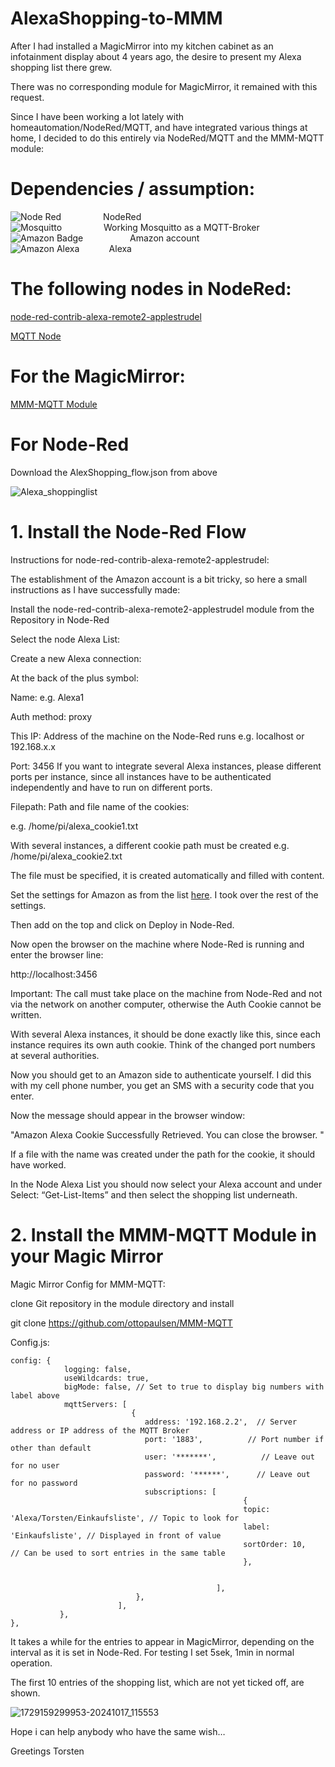 # AlexaShopping-to-MMM

After I had installed a MagicMirror into my kitchen cabinet as an infotainment display about 4 years ago, the desire to present my Alexa shopping list there grew.

There was no corresponding module for MagicMirror, it remained with this request.

Since I have been working a lot lately with homeautomation/NodeRed/MQTT, and have integrated various things at home, I decided to do this entirely via NodeRed/MQTT and the MMM-MQTT module:

# Dependencies / assumption:

![Node Red](https://img.shields.io/badge/Node--Red-8F0000?style=flat&logo=nodered&logoColor=white)&nbsp;&nbsp;&nbsp;&nbsp;&nbsp;&nbsp;&nbsp;&nbsp;&nbsp;&nbsp;&nbsp;&nbsp;&nbsp;&nbsp;&nbsp;&nbsp;&nbsp;NodeRed<br>
![Mosquitto](https://img.shields.io/badge/mosquitto-%233C5280.svg?style=flat&logo=eclipsemosquitto&logoColor=white)&nbsp;&nbsp;&nbsp;&nbsp;&nbsp;&nbsp;&nbsp;&nbsp;&nbsp;&nbsp;&nbsp;&nbsp;&nbsp;&nbsp;&nbsp;&nbsp;&nbsp;Working Mosquitto as a MQTT-Broker<br>
![Amazon Badge](https://img.shields.io/badge/Amazon-F90?logo=amazon&logoColor=fff&style=flat) &nbsp;&nbsp;&nbsp;&nbsp;&nbsp;&nbsp;&nbsp;&nbsp;&nbsp;&nbsp;&nbsp;&nbsp;&nbsp;&nbsp;&nbsp;&nbsp;&nbsp;&nbsp;Amazon account<br>
![Amazon Alexa](https://img.shields.io/badge/amazon%20alexa-52b5f7?style=flat&logo=amazon%20alexa&logoColor=white) &nbsp;&nbsp;&nbsp;&nbsp;&nbsp;&nbsp;&nbsp;&nbsp;&nbsp;&nbsp;&nbsp;Alexa<br>

# The following nodes in NodeRed:

[node-red-contrib-alexa-remote2-applestrudel](https://flows.nodered.org/node/node-red-contrib-alexa-remote2-applestrudel)<br>

[MQTT Node](https://cookbook.nodered.org/mqtt/connect-to-broker)

# For the MagicMirror:

[MMM-MQTT Module](https://github.com/ottopaulsen/MMM-MQTT)<br>


# For Node-Red 

Download the AlexShopping_flow.json from above

![Alexa_shoppinglist](https://github.com/user-attachments/assets/f957acfa-3ea5-4234-abe9-861f677411df)



# 1. Install the Node-Red Flow


Instructions for node-red-contrib-alexa-remote2-applestrudel:

The establishment of the Amazon account is a bit tricky, so here a small instructions as I have successfully made:

Install the node-red-contrib-alexa-remote2-applestrudel module from the Repository in Node-Red

Select the node Alexa List:

Create a new Alexa connection:

At the back of the plus symbol:

Name: e.g. Alexa1

Auth method: proxy

This IP: Address of the machine on the Node-Red runs e.g. localhost or 192.168.x.x

Port: 3456
If you want to integrate several Alexa instances, please different ports per instance, 
since all instances have to be authenticated independently and have to run on different ports.

Filepath: Path and file name of the cookies:

e.g. /home/pi/alexa_cookie1.txt

With several instances, a different cookie path must be created
e.g. /home/pi/alexa_cookie2.txt

The file must be specified, it is created automatically and filled with content.

Set the settings for Amazon as from the list [here](https://flows.nodered.org/node/node-red-contrib-alexa-remote2-applestrudel). I took over the rest of the settings.

Then add on the top and click on Deploy in Node-Red.

Now open the browser on the machine where Node-Red is running and enter the browser line:

http://localhost:3456

Important: The call must take place on the machine from Node-Red and not via the network on another computer, otherwise the Auth Cookie cannot be written.

With several Alexa instances, it should be done exactly like this, since each instance requires its own auth cookie. Think of the changed port numbers at several authorities.

Now you should get to an Amazon side to authenticate yourself.
I did this with my cell phone number, you get an SMS with a security code that you enter.

Now the message should appear in the browser window:

"Amazon Alexa Cookie Successfully Retrieved. You can close the browser. "

If a file with the name was created under the path for the cookie, it should have worked.

In the Node Alexa List you should now select your Alexa account and under Select: “Get-List-Items” and then select the shopping list underneath.

# 2. Install the MMM-MQTT Module in your Magic Mirror

Magic Mirror Config for MMM-MQTT:

clone Git repository in the module directory and install

git clone https://github.com/ottopaulsen/MMM-MQTT

Config.js:
```
config: {
            logging: false,
            useWildcards: true,
            bigMode: false, // Set to true to display big numbers with label above
            mqttServers: [
                           {
                              address: '192.168.2.2',  // Server address or IP address of the MQTT Broker
                              port: '1883',          // Port number if other than default
                              user: '*******',          // Leave out for no user
                              password: '******',      // Leave out for no password
                              subscriptions: [											
													{
                                                    topic: 'Alexa/Torsten/Einkaufsliste', // Topic to look for											
                                                    label: 'Einkaufsliste', // Displayed in front of value                                                   
                                                    sortOrder: 10,        // Can be used to sort entries in the same table                                                   
                                                    },
													
													
                                              ],
                            },
                        ],
           },
},

```

It takes a while for the entries to appear in MagicMirror, depending on the interval as it is set in Node-Red. For testing I set 5sek, 1min in normal operation.

The first 10 entries of the shopping list, which are not yet ticked off, are shown.

![1729159299953-20241017_115553](https://github.com/user-attachments/assets/f14c1884-00df-41f8-ad0c-693a52b5ae35)


Hope i can help anybody who have the same wish…

Greetings Torsten

